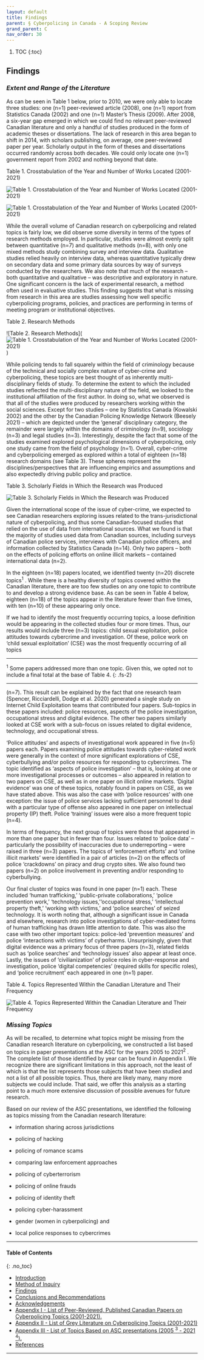 ```yaml
---
layout: default
title: Findings
parent: § Cyberpolicing in Canada - A Scoping Review
grand_parent: C 
nav_order: 30 
---
```

<style>
.dont-break-out {
  /* These are technically the same, but use both */
  overflow-wrap: break-word;
  word-wrap: break-word;

     -ms-word-break: break-all;
  /* This is the dangerous one in WebKit, as it breaks things wherever */
  word-break: break-all;
  /* Instead use this non-standard one: */
  word-break: break-word;
}

.youtube-container {
    position: relative;
    width: 100%;
    height: 0;
    padding-bottom: 56.25%;
}
.youtube-video {
    position: absolute;
    top: 0;
    left: 0;
    width: 100%;
    height: 100%;
}

</style>

<div class="dont-break-out" markdown="1">

1. TOC
{:toc}

## Findings
### *Extent and Range of the Literature*
As can be seen in Table 1 below, prior to 2010, we were only able to locate three studies: one (n=1) peer-reviewed article (2008), one (n=1) report from Statistics Canada (2002) and one (n=1) Master’s Thesis (2009). After 2008, a six-year gap emerged in which we could find no relevant peer-reviewed Canadian literature and only a handful of studies produced in the form of academic theses or dissertations. The lack of research in this area began to shift in 2014, with scholars publishing, on average, one peer-reviewed paper per year. Scholarly output in the form of theses and dissertations occurred randomly across both decades. We could only locate one (n=1) government report from 2002 and nothing beyond that date.

Table 1. Crosstabulation of the Year and Number of Works Located (2001-2021)

![Table 1. Crosstabulation of the Year and Number of Works Located (2001-2021)](https://statics.bsafes.com/images/papers/Cyberpolicing-in-Canada-A-Scoping-Review-table-1-1.png)

![Table 1. Crosstabulation of the Year and Number of Works Located (2001-2021)](https://statics.bsafes.com/images/papers/Cyberpolicing-in-Canada-A-Scoping-Review-table-1-2.png)


While the overall volume of Canadian research on cyberpolicing and related topics is fairly low, we did observe some diversity in terms of the types of research methods employed. In particular, studies were almost evenly split between quantitative (n=7) and qualitative methods (n=8), with only one mixed methods study combining survey and interview data. Qualitative studies relied heavily on interview data, whereas quantitative typically drew on secondary data and some primary data sources by way of surveys conducted by the researchers. We also note that much of the research – both quantitative and qualitative – was descriptive and exploratory in nature. One significant concern is the lack of experimental research, a method often used in evaluative studies. This finding suggests that what is missing from research in this area are studies assessing how well specific cyberpolicing programs, policies, and practices are performing in terms of meeting program or institutional objectives.

Table 2. Research Methods

![Table 2. Research Methods](![Table 1. Crosstabulation of the Year and Number of Works Located (2001-2021)](https://statics.bsafes.com/images/papers/Cyberpolicing-in-Canada-A-Scoping-Review-table-2.png)
)

While policing tends to fall squarely within the field of criminology because of the technical and socially complex nature of cyber-crime and cyberpolicing, these topics are best thought of as inherently multi-disciplinary fields of study. To determine the extent to which the included studies reflected the multi-disciplinary nature of the field, we looked to the institutional affiliation of the first author. In doing so, what we observed is that all of the studies were produced by researchers working within the social sciences. Except for two studies – one by Statistics Canada (Kowalski 2002) and the other by the Canadian Policing Knowledge Network (Beesely 2021) – which are depicted under the ‘general’ disciplinary category, the remainder were largely within the domains of criminology (n=9), sociology (n=3) and legal studies (n=3). Interestingly, despite the fact that some of the studies examined explored psychological dimensions of cyberpolicing, only one study came from the field of psychology (n=1). Overall, cyber-crime and cyberpolicing emerged as explored within a total of eighteen (n=18) research domains (see Table 3). These spheres represent the disciplines/perspectives that are influencing empirics and assumptions and also expectedly driving public policy and practice.

Table 3. Scholarly Fields in Which the Research was Produced

![Table 3. Scholarly Fields in Which the Research was Produced](https://statics.bsafes.com/images/papers/Cyberpolicing-in-Canada-A-Scoping-Review-table-3.png)

Given the international scope of the issue of cyber-crime, we expected to see Canadian researchers exploring issues related to the trans-jurisdictional nature of cyberpolicing, and thus some Canadian-focused studies that relied on the use of data from international sources. What we found is that the majority of studies used data from Canadian sources, including surveys of Canadian police services, interviews with Canadian police officers, and information collected by Statistics Canada (n=14). Only two papers – both on the effects of policing efforts on online illicit markets – contained international data (n=2).

In the eighteen (n=18) papers located, we identified twenty (n=20) discrete topics<sup>1</sup> . While there is a healthy diversity of topics covered within the Canadian literature, there are too few studies on any one topic to contribute to and develop a strong evidence base. As can be seen in Table 4 below, eighteen (n=18) of the topics appear in the literature fewer than five times, with ten (n=10) of these appearing only once.

If we had to identify the most frequently occurring topics, a loose definition would be appearing in the collected studies four or more times. Thus, our results would include three (n=3) topics: child sexual exploitation, police attitudes towards cybercrime and investigation. Of these, police work on ‘child sexual exploitation’ (CSE) was the most frequently occurring of all topics

***
<sup>1</sup> Some papers addressed more than one topic. Given this, we opted not to include a final total at the base of Table 4.
{: .fs-2}
***

(n=7). This result can be explained by the fact that one research team (Spencer, Ricciardelli, Dodge et al. 2020) generated a single study on Internet Child Exploitation teams that contributed four papers. Sub-topics in these papers included: police resources, aspects of the police investigation, occupational stress and digital evidence. The other two papers similarly looked at CSE work with a sub-focus on issues related to digital evidence, technology, and occupational stress.

‘Police attitudes’ and aspects of investigational work appeared in five (n=5) papers each. Papers examining police attitudes towards cyber-related work were generally in the context of more significant explorations of CSE, cyberbullying and/or police resources for responding to cybercrimes. The topic identified as ‘aspects of police investigation’ – that is, looking at one or more investigational processes or outcomes – also appeared in relation to two papers on CSE, as well as in one paper on illicit online markets. ‘Digital evidence’ was one of these topics, notably found in papers on CSE, as we have stated above. This was also the case with ‘police resources’ with one exception: the issue of police services lacking sufficient personnel to deal with a particular type of offense also appeared in one paper on intellectual property (IP) theft. Police ‘training’ issues were also a more frequent topic (n=4).

In terms of frequency, the next group of topics were those that appeared in more than one paper but in fewer than four. Issues related to ‘police data’ – particularly the possibility of inaccuracies due to underreporting – were raised in three (n=3) papers. The topics of ‘enforcement efforts’ and ‘online illicit markets’ were identified in a pair of articles (n=2) on the effects of police ‘crackdowns’ on piracy and drug crypto sites. We also found two papers (n=2) on police involvement in preventing and/or responding to cyberbullying.

Our final cluster of topics was found in one paper (n=1) each. These included ‘human trafficking,’ ‘public-private collaborations,’ ‘police prevention work,’ ‘technology issues,’‘occupational stress,’ ‘intellectual property theft,’ ‘working with victims,’ and ‘police searches’ of seized technology. It is worth noting that, although a significant issue in Canada and elsewhere, research into police investigations of cyber-mediated forms of human trafficking has drawn little attention to date. This was also the case with two other important topics: police-led ‘prevention measures’ and police ‘interactions with victims’ of cyberharms. Unsurprisingly, given that digital evidence was a primary focus of three papers (n=3), related fields such as ‘police searches’ and ‘technology issues’ also appear at least once. Lastly, the issues of ‘civilianization’ of police roles in cyber-response and investigation, police ‘digital competencies’ (required skills for specific roles), and ‘police recruitment’ each appeared in one (n=1) paper.

Table 4. Topics Represented Within the Canadian Literature and Their Frequency

![Table 4. Topics Represented Within the Canadian Literature and Their Frequency](https://statics.bsafes.com/images/papers/Cyberpolicing-in-Canada-A-Scoping-Review-table-4.png)

### *Missing Topics*

As will be recalled, to determine what topics might be missing from the Canadian research literature on cyberpolicing, we constructed a list based on topics in paper presentations at the ASC for the years 2005 to 2021<sup>2</sup> . The complete list of those identified by year can be found in Appendix I. We recognize there are significant limitations in this approach, not the least of which is that the list represents those subjects that have been studied and not a list of all possible topics. Thus, there are likely many, many more subjects we could include. That said, we offer this analysis as a starting point to a much more extensive discussion of possible avenues for future research.

Based on our review of the ASC presentations, we identified the following as topics missing from the Canadian research literature:

- information sharing across jurisdictions

- policing of hacking

- policing of romance scams

- comparing law enforcement approaches

- policing of cyberterrorism

- policing of online frauds

- policing of identity theft

- policing cyber-harassment

- gender (women in cyberpolicing) and

- local police responses to cybercrimes

***

#### Table of Contents
{: .no_toc}

<ul><li> <a href="/docs/C/Cyberpolicing-in-Canada-A-Scoping-Review-1/">Introduction</a></li><li> <a href="/docs/C/Cyberpolicing-in-Canada-A-Scoping-Review-2/">Method of Inquiry</a></li><li> <a href="/docs/C/Cyberpolicing-in-Canada-A-Scoping-Review-3/">Findings</a></li><li> <a href="/docs/C/Cyberpolicing-in-Canada-A-Scoping-Review-4/">Conclusions and Recommendations</a></li><li> <a href="/docs/C/Cyberpolicing-in-Canada-A-Scoping-Review-5/">Acknowledgements</a></li><li> <a href="/docs/C/Cyberpolicing-in-Canada-A-Scoping-Review-6/">Appendix I - List of Peer-Reviewed, Published Canadian Papers on Cyberpolicing Topics (2001-2021).</a></li><li> <a href="/docs/C/Cyberpolicing-in-Canada-A-Scoping-Review-7/">Appendix II - List of Grey Literature on Cyberpolicing Topics (2001-2021)</a></li><li> <a href="/docs/C/Cyberpolicing-in-Canada-A-Scoping-Review-8/">Appendix III - List of Topics Based on ASC presentations (2005 <sup>3</sup> - 2021 <sup>4</sup>).</a></li><li> <a href="/docs/C/Cyberpolicing-in-Canada-A-Scoping-Review-9/">References</a></li></ul>

***

</div>
